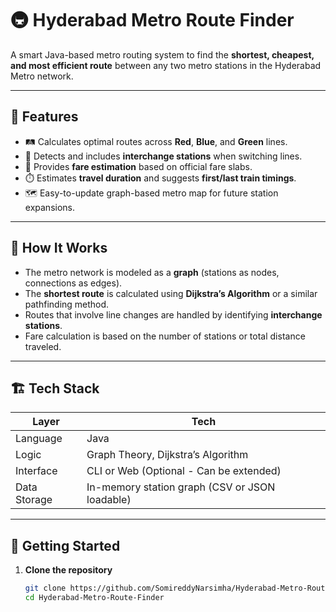 # 🚇 Hyderabad Metro Route Finder

A smart Java-based metro routing system to find the **shortest, cheapest, and most efficient route** between any two metro stations in the Hyderabad Metro network.

---

## 📌 Features

- 🛤️ Calculates optimal routes across **Red**, **Blue**, and **Green** lines.
- 🔁 Detects and includes **interchange stations** when switching lines.
- 🧮 Provides **fare estimation** based on official fare slabs.
- ⏱️ Estimates **travel duration** and suggests **first/last train timings**.
- 🗺️ Easy-to-update graph-based metro map for future station expansions.

---

## 🧠 How It Works

- The metro network is modeled as a **graph** (stations as nodes, connections as edges).
- The **shortest route** is calculated using **Dijkstra’s Algorithm** or a similar pathfinding method.
- Routes that involve line changes are handled by identifying **interchange stations**.
- Fare calculation is based on the number of stations or total distance traveled.

---

## 🏗️ Tech Stack

| Layer        | Tech             |
|--------------|------------------|
| Language     | Java             |
| Logic        | Graph Theory, Dijkstra’s Algorithm |
| Interface    | CLI or Web (Optional - Can be extended) |
| Data Storage | In-memory station graph (CSV or JSON loadable) |

---

## 🚀 Getting Started

1. **Clone the repository**
   ```bash
   git clone https://github.com/SomireddyNarsimha/Hyderabad-Metro-Route-Finder.git
   cd Hyderabad-Metro-Route-Finder
